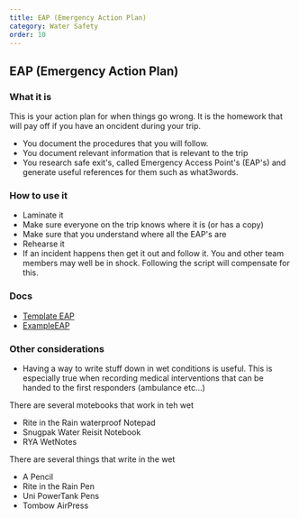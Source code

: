 ```yaml
---
title: EAP (Emergency Action Plan)
category: Water Safety
order: 10
---
```

## EAP (Emergency Action Plan)
### What it is
This is your action plan for when things go wrong. 
It is the homework that will pay off if you have an oncident during your trip.
- You document the procedures that you will follow. 
- You document relevant information that is relevant to the trip
- You research safe exit's, called Emergency Access Point's (EAP's) and generate useful references for them such as what3words.

### How to use it
- Laminate it
- Make sure everyone on the trip knows where it is (or has a copy)
- Make sure that you understand where all the EAP's are
- Rehearse it
- If an incident happens then get it out and follow it. You and other team members may well be in shock. Following the script will compensate for this. 

### Docs
- [Template EAP](#)
- [ExampleEAP](#)

### Other considerations
- Having a way to write stuff down in wet conditions is useful. This is especially true when recording medical interventions that can be handed to the first responders (ambulance etc...)

There are several motebooks that work in teh wet
   - Rite in the Rain waterproof Notepad
   - Snugpak Water Reisit Notebook
   - RYA WetNotes

There are several things that write in the wet
   - A Pencil
   - Rite in the Rain Pen
   - Uni PowerTank Pens
   - Tombow AirPress
   


  